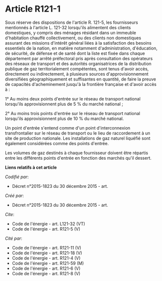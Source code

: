 # Article R121-1

Sous réserve des dispositions de l'article R. 121-5, les fournisseurs mentionnés à l'article L. 121-32 lorsqu'ils alimentent
des clients domestiques, y compris des ménages résidant dans un immeuble d'habitation chauffé collectivement, ou des clients
non domestiques assurant des missions d'intérêt général liées à la satisfaction des besoins essentiels de la nation, en
matière notamment d'administration, d'éducation, de sécurité, de défense et de santé dont la liste est fixée dans chaque
département par arrêté préfectoral pris après consultation des opérateurs des réseaux de transport et des autorités
organisatrices de la distribution publique de gaz territorialement compétentes, sont tenus d'avoir accès, directement ou
indirectement, à plusieurs sources d'approvisionnement diversifiées géographiquement et suffisantes en quantité, de faire la
preuve de capacités d'acheminement jusqu'à la frontière française et d'avoir accès à : 

1° Au moins deux points d'entrée sur le réseau de transport national lorsqu'ils approvisionnent plus de 5 % du marché
national ; 

2° Au moins trois points d'entrée sur le réseau de transport national lorsqu'ils approvisionnent plus de 10 % du marché
national. 

Un point d'entrée s'entend comme d'un point d'interconnexion transfrontalier sur le réseau de transport ou le lieu de
raccordement à un site de production nationale. Les installations de gaz naturel liquéfié sont également considérées comme
des points d'entrée. 

Les volumes de gaz destinés à chaque fournisseur doivent être répartis entre les différents points d'entrée en fonction des
marchés qu'il dessert.

**Liens relatifs à cet article**

_Codifié par_:

  - Décret n°2015-1823 du 30 décembre 2015 - art.

_Créé par_:

  - Décret n°2015-1823 du 30 décembre 2015 - art.

_Cite_:

  - Code de l'énergie - art. L121-32 (VT)
  - Code de l'énergie - art. R121-5 (V)

_Cité par_:

  - Code de l'énergie - art. R121-11 (V)
  - Code de l'énergie - art. R121-18 (V)
  - Code de l'énergie - art. R121-4 (V)
  - Code de l'énergie - art. R121-59 (M)
  - Code de l'énergie - art. R121-6 (V)
  - Code de l'énergie - art. R121-8 (V)
